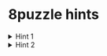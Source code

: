 # 8puzzle hints

<details>
  <summary>Hint 1</summary>
  When identifying neighbors, consider the literal edge cases when trying to move pieces into the blank spaces
</details>

<details>
  <summary>Hint 2</summary>
  Having a visual representation of the board can be a great debugging tool. Consider writing a method to create one.
</details>